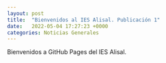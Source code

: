 ```yaml
---
layout: post
title:  "Bienvenidos al IES Alisal. Publicación 1"
date:   2022-05-04 17:27:23 +0000
categories: Noticias Generales
---
```



Bienvenidos a GitHub Pages del IES Alisal.
